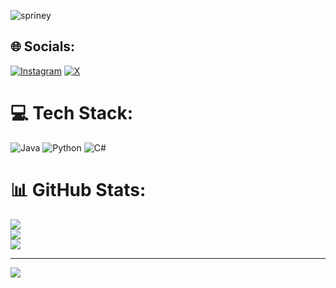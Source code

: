 ![spriney](https://imgur.com/DOFSIga)

## 🌐 Socials:
[![Instagram](https://img.shields.io/badge/Instagram-%23E4405F.svg?logo=Instagram&logoColor=white)](https://instagram.com/M7BEDO) [![X](https://img.shields.io/badge/X-black.svg?logo=X&logoColor=white)](https://x.com/spriney) 

# 💻 Tech Stack:
![Java](https://img.shields.io/badge/java-%23ED8B00.svg?style=for-the-badge&logo=openjdk&logoColor=white) ![Python](https://img.shields.io/badge/python-3670A0?style=for-the-badge&logo=python&logoColor=ffdd54) ![C#](https://img.shields.io/badge/c%23-%23239120.svg?style=for-the-badge&logo=csharp&logoColor=white)
# 📊 GitHub Stats:
![](https://github-readme-stats.vercel.app/api?username=spriney&theme=dark&hide_border=true&include_all_commits=false&count_private=false)<br/>
![](https://github-readme-streak-stats.herokuapp.com/?user=spriney&theme=dark&hide_border=true)<br/>
![](https://github-readme-stats.vercel.app/api/top-langs/?username=spriney&theme=dark&hide_border=true&include_all_commits=false&count_private=false&layout=compact)

---
[![](https://visitcount.itsvg.in/api?id=spriney&icon=1&color=0)](https://visitcount.itsvg.in)

<!-- Proudly created with GPRM ( https://gprm.itsvg.in ) -->
